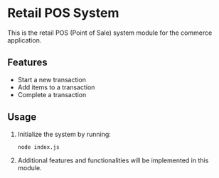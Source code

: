 # Retail POS System

This is the retail POS (Point of Sale) system module for the commerce application.

## Features
- Start a new transaction
- Add items to a transaction
- Complete a transaction

## Usage
1. Initialize the system by running:
   ```bash
   node index.js
   ```

2. Additional features and functionalities will be implemented in this module.
